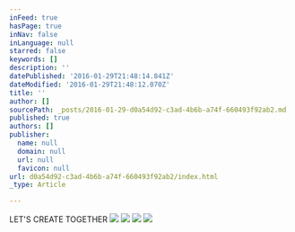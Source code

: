 ```yaml
---
inFeed: true
hasPage: true
inNav: false
inLanguage: null
starred: false
keywords: []
description: ''
datePublished: '2016-01-29T21:48:14.841Z'
dateModified: '2016-01-29T21:48:12.070Z'
title: ''
author: []
sourcePath: _posts/2016-01-29-d0a54d92-c3ad-4b6b-a74f-660493f92ab2.md
published: true
authors: []
publisher:
  name: null
  domain: null
  url: null
  favicon: null
url: d0a54d92-c3ad-4b6b-a74f-660493f92ab2/index.html
_type: Article

---
```

LET'S CREATE TOGETHER
![](https://the-grid-user-content.s3-us-west-2.amazonaws.com/cd30db7d-977c-405e-bb12-b6b84e921e29.jpg)
![](https://the-grid-user-content.s3-us-west-2.amazonaws.com/633cfd1c-6aa3-4218-82cf-d0ac6c822dbd.png)
![](https://the-grid-user-content.s3-us-west-2.amazonaws.com/68e1de05-b4aa-4e33-a1df-c49197005252.jpg)
![](https://the-grid-user-content.s3-us-west-2.amazonaws.com/d7b1fc50-cc87-47d5-9174-d57b88912066.jpg)